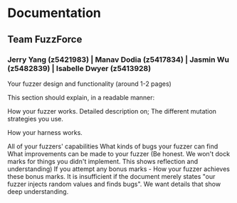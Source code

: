 # Documentation
## Team FuzzForce
### Jerry Yang (z5421983) | Manav Dodia (z5417834) | Jasmin Wu (z5482839) | Isabelle Dwyer (z5413928)

Your fuzzer design and functionality (around 1-2 pages)

This section should explain, in a readable manner:

How your fuzzer works. Detailed description on;
The different mutation strategies you use.

How your harness works.

All of your fuzzers' capabilities
What kinds of bugs your fuzzer can find
What improvements can be made to your fuzzer (Be honest. We won't dock marks for things you didn't implement. This shows reflection and understanding)
If you attempt any bonus marks - How your fuzzer achieves these bonus marks.
It is insufficient if the document merely states "our fuzzer injects random values and finds bugs". We want details that show deep understanding.

